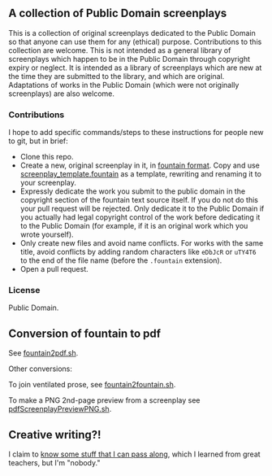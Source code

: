 ## A collection of Public Domain screenplays

This is a collection of original screenplays dedicated to the Public Domain so that anyone can use them for any (ethical) purpose. Contributions to this collection are welcome. This is not intended as a general library of screenplays which happen to be in the Public Domain through copyright expiry or neglect. It is intended as a library of screenplays which are new at the time they are submitted to the library, and which are original. Adaptations of works in the Public Domain (which were not originally screenplays) are also welcome.

### Contributions

I hope to add specific commands/steps to these instructions for people new to git, but in brief:

- Clone this repo.
- Create a new, original screenplay in it, in [fountain format](https://fountain.io/). Copy and use [screenplay_template.fountain](screenplay_template.fountain) as a template, rewriting and renaming it to your screenplay.
- Expressly dedicate the work you submit to the public domain in the copyright section of the fountain text source itself. If you do not do this your pull request will be rejected. Only dedicate it to the Public Domain  if you actually had legal copyright control of the work before dedicating it to the Public Domain (for example, if it is an original work which you wrote yourself).
- Only create new files and avoid name conflicts. For works with the same title, avoid conflicts by adding random characters like `eDbJcR` or `uTY4T6` to the end of the file name (before the `.fountain` extension).
- Open a pull request.

### License

Public Domain.

## Conversion of fountain to pdf

See [fountain2pdf.sh](https://github.com/earthbound19/_ebDev/blob/master/scripts/fountain2pdf.sh).

Other conversions:

To join ventilated prose, see [fountain2fountain.sh](https://github.com/earthbound19/_ebDev/blob/master/scripts/fountain2fountain.sh).

To make a PNG 2nd-page preview from a screenplay see [pdfScreenplayPreviewPNG.sh](https://github.com/earthbound19/_ebDev/blob/master/scripts/imgAndVideo/pdfScreenplayPreviewPNG.sh).

## Creative writing?!

I claim to [know some stuff that I can pass along](https://github.com/earthbound19/screenplay_art_and_craft), which I learned from great teachers, but I'm "nobody."